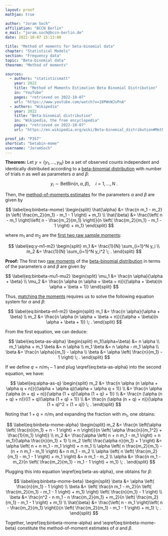 ```yaml
---
layout: proof
mathjax: true

author: "Joram Soch"
affiliation: "BCCN Berlin"
e_mail: "joram.soch@bccn-berlin.de"
date: 2022-10-07 15:13:00

title: "Method of moments for beta-binomial data"
chapter: "Statistical Models"
section: "Frequency data"
topic: "Beta-binomial data"
theorem: "Method of moments"

sources:
  - authors: "statisticsmatt"
    year: 2022
    title: "Method of Moments Estimation Beta Binomial Distribution"
    in: "YouTube"
    pages: "retrieved on 2022-10-07"
    url: "https://www.youtube.com/watch?v=18PWnWJsPnA"
  - authors: "Wikipedia"
    year: 2022
    title: "Beta-binomial distribution"
    in: "Wikipedia, the free encyclopedia"
    pages: "retrieved on 2022-10-07"
    url: "https://en.wikipedia.org/wiki/Beta-binomial_distribution#Method_of_moments"

proof_id: "P357"
shortcut: "betabin-mome"
username: "JoramSoch"
---
```



**Theorem:** Let $y = \left\lbrace y_1, \ldots, y_N \right\rbrace$ be a set of observed counts independent and identically distributed according to a [beta-binomial distribution](/D/betabin) with number of trials $n$ as well as parameters $\alpha$ and $\beta$:

$$ \label{eq:binbeta}
y_i \sim \mathrm{BetBin}(n, \alpha, \beta), \quad i = 1, \ldots, N \; .
$$

Then, the [method-of-moments estimates](/D/mome) for the parameters $\alpha$ and $\beta$ are given by

$$ \label{eq:binbeta-mome}
\begin{split}
\hat{\alpha} &= \frac{n m_1 - m_2}{n \left( \frac{m_2}{m_1} - m_1 - 1 \right) + m_1} \\
\hat{\beta} &= \frac{\left( n - m_1 \right)\left( n - \frac{m_2}{m_1} \right)}{n \left( \frac{m_2}{m_1} - m_1 - 1 \right) + m_1}
\end{split}
$$

where $m_1$ and $m_2$ are the [first two raw sample moments](/D/mom-raw):

$$ \label{eq:y-m1-m2}
\begin{split}
m_1 &= \frac{1}{N} \sum_{i=1}^N y_i \\
m_2 &= \frac{1}{N} \sum_{i=1}^N y_i^2 \; .
\end{split}
$$


**Proof:** The first two [raw moments](/D/mom-raw) of the [beta-binomial distribution](/D/betabin) in terms of the parameters $\alpha$ and $\beta$ are given by

$$ \label{eq:binbeta-mu1-mu2}
\begin{split}
\mu_1 &= \frac{n \alpha}{\alpha + \beta} \\
\mu_2 &= \frac{n \alpha (n \alpha + \beta + n)}{(\alpha + \beta)(n \alpha + \beta + 1)}
\end{split}
$$

Thus, [matching the moments](/D/mome) requires us to solve the following equation system for $\alpha$ and $\beta$:

$$ \label{eq:binbeta-m1-m2}
\begin{split}
m_1 &= \frac{n \alpha}{\alpha + \beta} \\
m_2 &= \frac{n \alpha (n \alpha + \beta + n)}{(\alpha + \beta)(n \alpha + \beta + 1)} \; .
\end{split}
$$

From the first equation, we can deduce:

$$ \label{eq:beta-as-alpha}
\begin{split}
m_1(\alpha+\beta) &= n \alpha \\
m_1 \alpha + m_1 \beta &= n \alpha \\
m_1 \beta &= n \alpha - m_1 \alpha \\
\beta &= \frac{n \alpha}{m_1} - \alpha \\
\beta &= \alpha \left( \frac{n}{m_1} - 1 \right) \; .
\end{split}
$$

If we define $q = n/m_1 - 1$ and plug \eqref{eq:beta-as-alpha} into the second equation, we have:

$$ \label{eq:alpha-as-q}
\begin{split}
m_2 &= \frac{n \alpha (n \alpha + \alpha q + n)}{(\alpha + \alpha q)(\alpha + \alpha q + 1)} \\
&= \frac{n \alpha (\alpha (n + q) + n)}{\alpha (1 + q)(\alpha (1 + q) + 1)} \\
&= \frac{n (\alpha (n + q) + n)}{(1 + q)(\alpha (1 + q) + 1)} \\
&= \frac{n (\alpha (n + q) + n)}{\alpha (1 + q)^2 + (1 + q)} \; .
\end{split}
$$

Noting that $1+q = n/m_1$ and expanding the fraction with $m_1$, one obtains:

$$ \label{eq:binbeta-mome-alpha}
\begin{split}
m_2 &= \frac{n \left(\alpha \left( \frac{n}{m_1} + n - 1 \right) + n \right)}{n \left( \alpha \frac{n}{m_1^2} + \frac{1}{m_1} \right)} \\
m_2 &= \frac{\alpha \left( n + n m_1 - m_1 \right) + n m_1}{\alpha \frac{n}{m_1} + 1} \\
m_2 \left( \frac{\alpha n}{m_1} + 1 \right) &= \alpha \left( n + n m_1 - m_1 \right) + n m_1 \\
\alpha \left( n \frac{m_2}{m_1} - (n + n m_1 - m_1) \right) &= n m_1 - m_2 \\
\alpha \left( n \left( \frac{m_2}{m_1} - m_1 - 1 \right) + m_1 \right) &= n m_1 - m_2 \\
\alpha &= \frac{n m_1 - m_2}{n \left( \frac{m_2}{m_1} - m_1 - 1 \right) + m_1} \; .
\end{split}
$$

Plugging this into equation \eqref{eq:beta-as-alpha}, one obtains for $\beta$:

$$ \label{eq:binbeta-mome-beta}
\begin{split}
\beta &= \alpha \left( \frac{n}{m_1} - 1 \right) \\
\beta &= \left( \frac{n m_1 - m_2}{n \left( \frac{m_2}{m_1} - m_1 - 1 \right) + m_1} \right) \left( \frac{n}{m_1} - 1 \right) \\
\beta &= \frac{n^2 - n m_1 - n \frac{m_2}{m_1} + m_2}{n \left( \frac{m_2}{m_1} - m_1 - 1 \right) + m_1} \\
\hat{\beta} &= \frac{\left( n - m_1 \right)\left( n - \frac{m_2}{m_1} \right)}{n \left( \frac{m_2}{m_1} - m_1 - 1 \right) + m_1} \; .
\end{split}
$$

Together, \eqref{eq:binbeta-mome-alpha} and \eqref{eq:binbeta-mome-beta} constitute the method-of-moment estimates of $\alpha$ and $\beta$.